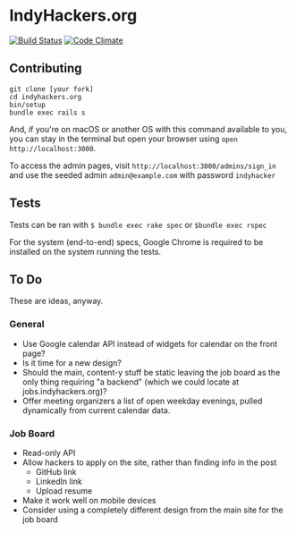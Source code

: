 # IndyHackers.org

[![Build Status](https://travis-ci.org/indyhackers/indyhackers.org.svg?branch=master)](https://travis-ci.org/indyhackers/indyhackers.org)
[![Code Climate](https://codeclimate.com/github/indyhackers/indyhackers.org/badges/gpa.svg)](https://codeclimate.com/github/mileszs/indyhackers.org)

## Contributing

```
git clone [your fork]
cd indyhackers.org
bin/setup
bundle exec rails s
```

And, if you're on macOS or another OS with this command available to you, you can stay in the terminal but open your browser using `open http://localhost:3000`.

To access the admin pages, visit `http://localhost:3000/admins/sign_in` and use the seeded admin `admin@example.com` with password `indyhacker`

## Tests

Tests can be ran with `$ bundle exec rake spec` or `$bundle exec rspec`

For the system (end-to-end) specs, Google Chrome is required to be installed on the system running the tests.

## To Do

These are ideas, anyway.

### General
- Use Google calendar API instead of widgets for calendar on the front page?
- Is it time for a new design?
- Should the main, content-y stuff be static leaving the job board as the only thing requiring "a backend" (which we could locate at jobs.indyhackers.org)?
- Offer meeting organizers a list of open weekday evenings, pulled dynamically from current calendar data.

### Job Board
- Read-only API
- Allow hackers to apply on the site, rather than finding info in the post
  - GitHub link
  - LinkedIn link
  - Upload resume
- Make it work well on mobile devices
- Consider using a completely different design from the main site for the job board
